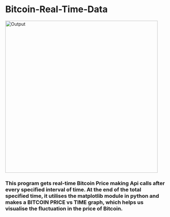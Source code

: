 # Bitcoin-Real-Time-Data

<a href="https://aaronphilip2003.github.io/Bitcoin-Real-Time-Data/"> <img width="480" alt="Output" src="https://user-images.githubusercontent.com/69317200/134138080-cfdbc856-9d06-4420-b688-1765a5da5cc1.PNG"></a>


### This program gets real-time Bitcoin Price making Api calls after every specified interval of time. At the end of the total specified time, it utilises the matplotlib module in python and makes a BITCOIN PRICE vs TIME graph, which helps us visualise the fluctuation in the price of Bitcoin.
